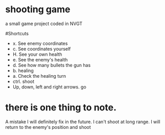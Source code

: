 # shooting game 
 a small game project coded in NVGT


#Shortcuts
- x. See enemy coordinates  
- c. See coordinates yourself  
- H. See your own health  
- e. See the enemy's health  
- d. See how many bullets the gun has  
- b. healing  
- a. Check the healing turn  
- ctrl. shoot  
- Up, down, left and right arrows. go  
# there is one thing to note.
A mistake I will definitely fix in the future. I can't shoot at long range. I will return to the enemy's position and shoot